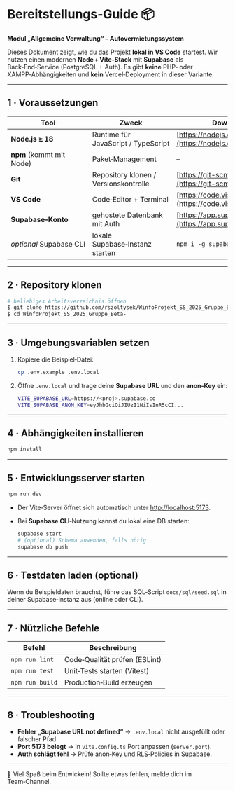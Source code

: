 # Bereitstellungs‑Guide 📦

**Modul „Allgemeine Verwaltung“ – Autovermietungssystem**

Dieses Dokument zeigt, wie du das Projekt **lokal in VS Code** startest. Wir nutzen einen modernen **Node + Vite‑Stack** mit **Supabase** als Back‑End‑Service (PostgreSQL + Auth). Es gibt **keine** PHP‑ oder XAMPP‑Abhängigkeiten und **kein** Vercel‑Deployment in dieser Variante.

---

## 1 · Voraussetzungen

| Tool                     | Zweck                                  | Download                                                         |
| ------------------------ | -------------------------------------- | ---------------------------------------------------------------- |
| **Node.js ≥ 18**         | Runtime für JavaScript / TypeScript    | [https://nodejs.org/](https://nodejs.org/)                       |
| **npm** (kommt mit Node) | Paket‑Management                       | –                                                                |
| **Git**                  | Repository klonen / Versions­kontrolle | [https://git-scm.com/](https://git-scm.com/)                     |
| **VS Code**              | Code‑Editor + Terminal                 | [https://code.visualstudio.com/](https://code.visualstudio.com/) |
| **Supabase‑Konto**       | gehostete Datenbank mit Auth           | [https://app.supabase.com/](https://app.supabase.com/)           |
| *optional* Supabase CLI  | lokale Supabase‑Instanz starten        | `npm i -g supabase`                                              |

---

## 2 · Repository klonen

```bash
# beliebiges Arbeits­verzeichnis öffnen
$ git clone https://github.com/rszoltysek/WinfoProjekt_SS_2025_Gruppe_Beta-.git
$ cd WinfoProjekt_SS_2025_Gruppe_Beta-
```

---

## 3 · Umgebungs­variablen setzen

1. Kopiere die Beispiel‑Datei:

   ```bash
   cp .env.example .env.local
   ```
2. Öffne `.env.local` und trage deine **Supabase URL** und den **anon‑Key** ein:

   ```bash
   VITE_SUPABASE_URL=https://<proj>.supabase.co
   VITE_SUPABASE_ANON_KEY=eyJhbGciOiJIUzI1NiIsInR5cCI...
   ```

---

## 4 · Abhängigkeiten installieren

```bash
npm install
```

---

## 5 · Entwicklungs­server starten

```bash
npm run dev
```

* Der Vite‑Server öffnet sich automatisch unter [http://localhost:5173](http://localhost:5173).
* Bei **Supabase CLI**‑Nutzung kannst du lokal eine DB starten:

  ```bash
  supabase start
  # (optional) Schema anwenden, falls nötig
  supabase db push
  ```

---

## 6 · Testdaten laden (optional)

Wenn du Beispiel­daten brauchst, führe das SQL‑Script `docs/sql/seed.sql` in deiner Supabase‑Instanz aus (online oder CLI).

---

## 7 · Nützliche Befehle

| Befehl          | Beschreibung                  |
| --------------- | ----------------------------- |
| `npm run lint`  | Code‑Qualität prüfen (ESLint) |
| `npm run test`  | Unit‑Tests starten (Vitest)   |
| `npm run build` | Production‑Build erzeugen     |

---

## 8 · Troubleshooting

* **Fehler „Supabase URL not defined“** → `.env.local` nicht ausgefüllt oder falscher Pfad.
* **Port 5173 belegt** → in `vite.config.ts` Port anpassen (`server.port`).
* **Auth schlägt fehl** → Prüfe anon‑Key und RLS‑Policies in Supabase.

---

🎉 Viel Spaß beim Entwickeln! Sollte etwas fehlen, melde dich im Team‑Channel.
